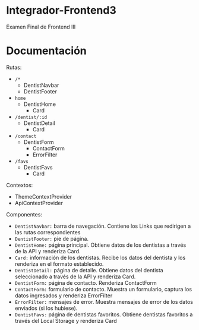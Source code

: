 # Integrador-Frontend3
Examen Final de Frontend III

# Documentación

Rutas:
- ```/*```
    - DentistNavbar
    - DentistFooter
- ```home```
    - DentistHome
        - Card
- ```/dentist/:id```
    - DentistDetail
        - Card
- ```/contact```
    - DentistForm
        - ContactForm
        - ErrorFilter
- ```/favs```
    - DentistFavs
        - Card

Contextos:
- ThemeContextProvider
- ApiContextProvider

Componentes:
- ```DentistNavbar:``` barra de navegación. Contiene los Links que redirigen a las rutas correspondientes
- ```DentistFooter:``` pie de página.
- ```DentistHome:``` página principal. Obtiene datos de los dentistas a través de la API y renderiza Card.
- ```Card:``` información de los dentistas. Recibe los datos del dentista y los renderiza en el formato establecido.
- ```DentistDetail:``` página de detalle. Obtiene datos del dentista seleccionado a través de la API y renderiza Card.
- ```DentistForm:``` página de contacto. Renderiza ContactForm
- ```ContactForm:``` formulario de contacto. Muestra un formulario, captura los datos ingresados y renderiza ErrorFilter
- ```ErrorFilter:``` mensajes de error. Muestra mensajes de error de los datos enviados (si los hubiese).
- ```DentistFavs:``` página de dentistas favoritos. Obtiene dentistas favoritos a través del Local Storage y renderiza Card
